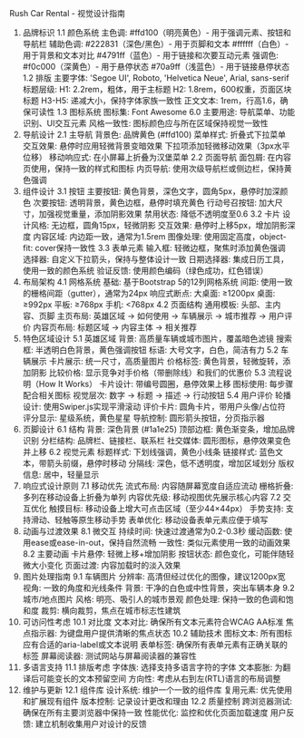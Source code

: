 Rush Car Rental - 视觉设计指南
1. 品牌标识
1.1 颜色系统
主色调: #ffd100（明亮黄色）- 用于强调元素、按钮和导航栏
辅助色调:
#222831（深色/黑色）- 用于页脚和文本
#ffffff（白色）- 用于背景和文本对比
#4791ff（蓝色）- 用于链接和次要互动元素
强调色:
#f0c000（深黄色）- 用于悬停状态
#70a9ff（浅蓝色）- 用于链接悬停状态
1.2 排版
主要字体: 'Segoe UI', Roboto, 'Helvetica Neue', Arial, sans-serif
标题层级:
H1: 2.2rem，粗体，用于主标题
H2: 1.8rem，600权重，页面区块标题
H3-H5: 递减大小，保持字体家族一致性
正文文本: 1rem，行高1.6，确保可读性
1.3 图标系统
图标集: Font Awesome 6.0
主要用途: 导航菜单、功能识别、UI交互元素
风格一致性: 图标颜色应与所在区域保持视觉一致性
2. 导航设计
2.1 主导航
背景色: 品牌黄色 (#ffd100)
菜单样式: 折叠式下拉菜单
交互效果:
悬停时应用轻微背景变暗效果
下拉项添加轻微移动效果（3px水平位移）
移动响应式: 在小屏幕上折叠为汉堡菜单
2.2 页面导航
面包屑: 在内容页使用，保持一致的样式和图标
内页导航: 使用次级导航栏或侧边栏，保持黄色强调
3. 组件设计
3.1 按钮
主要按钮: 黄色背景，深色文字，圆角5px，悬停时加深颜色
次要按钮: 透明背景，黄色边框，悬停时填充黄色
行动号召按钮: 加大尺寸，加强视觉重量，添加阴影效果
禁用状态: 降低不透明度至0.6
3.2 卡片
设计风格: 无边框，圆角15px，轻微阴影
交互效果: 悬停时上移5px，增加阴影深度
内容区域: 内边距一致，通常为1.5rem
图像处理: 使用固定高度，object-fit: cover保持一致性
3.3 表单元素
输入框: 轻微边框，聚焦时添加黄色强调
选择器: 自定义下拉箭头，保持与整体设计一致
日期选择器: 集成日历工具，使用一致的颜色系统
验证反馈: 使用颜色编码（绿色成功，红色错误）
4. 布局架构
4.1 网格系统
基础: 基于Bootstrap 5的12列网格系统
间距: 使用一致的栅格间距（gutter），通常为24px
响应式断点:
大桌面: ≥1200px
桌面: ≥992px
平板: ≥768px
手机: <768px
4.2 页面结构
通用模板: 头部、主内容、页脚
主页布局: 英雄区域 → 如何使用 → 车辆展示 → 城市推荐 → 用户评价
内容页布局: 标题区域 → 内容主体 → 相关推荐
5. 特色区域设计
5.1 英雄区域
背景: 高质量车辆或城市图片，覆盖暗色滤镜
搜索框: 半透明白色背景，黄色强调按钮
标语: 大号文字，白色，简洁有力
5.2 车辆展示
卡片展示: 统一尺寸，高质量图片
价格标签: 黄色背景，轻微旋转，添加阴影
比较价格: 显示竞争对手价格（带删除线）和我们的优惠价
5.3 流程说明（How It Works）
卡片设计: 带编号圆圈，悬停效果上移
图标使用: 每步骤配合相关图标
视觉层次: 数字 → 标题 → 描述 → 行动按钮
5.4 用户评价
轮播设计: 使用Swiper.js实现平滑滚动
评价卡片: 圆角卡片，带用户头像/占位符
评分显示: 星级系统，黄色星星
导航控制: 圆形箭头按钮，分页指示器
6. 页脚设计
6.1 结构
背景: 深色背景 (#1a1e25)
顶部边框: 黄色渐变条，增加品牌识别
分栏结构: 品牌栏、链接栏、联系栏
社交媒体: 圆形图标，悬停效果变色并上移
6.2 视觉元素
标题样式: 下划线强调，黄色小线条
链接样式: 蓝色文本，带箭头前缀，悬停时移动
分隔线: 深色，低不透明度，增加区域划分
版权信息: 居中，轻量显示
7. 响应式设计原则
7.1 移动优先
流式布局: 内容随屏幕宽度自适应流动
栅格折叠: 多列在移动设备上折叠为单列
内容优先级: 移动视图优先展示核心内容
7.2 交互优化
触摸目标: 移动设备上增大可点击区域（至少44×44px）
手势支持: 支持滑动、轻触等原生移动手势
表单优化: 移动设备表单元素应便于填写
8. 动画与过渡效果
8.1 微交互
持续时间: 快速过渡通常为0.2-0.3秒
缓动函数: 使用ease或ease-in-out，保持自然流畅
一致性: 类似元素使用一致的动画效果
8.2 主要动画
卡片悬停: 轻微上移+增加阴影
按钮状态: 颜色变化，可能伴随轻微大小变化
页面过渡: 内容加载时的淡入效果
9. 图片处理指南
9.1 车辆图片
分辨率: 高清但经过优化的图像，建议1200px宽
视角: 一致的角度和光线条件
背景: 干净的白色或中性背景，突出车辆本身
9.2 城市/地点图片
风格: 明亮、吸引人的城市景观
颜色处理: 保持一致的色调和饱和度
裁剪: 横向裁剪，焦点在城市标志性建筑
10. 可访问性考虑
10.1 对比度
文本对比: 确保所有文本元素符合WCAG AA标准
焦点指示器: 为键盘用户提供清晰的焦点状态
10.2 辅助技术
图标文本: 所有图标应有合适的aria-label或文本说明
表单标签: 确保所有表单元素有正确关联的标签
屏幕阅读器: 测试网站与屏幕阅读器的兼容性
11. 多语言支持
11.1 排版考虑
字体族: 选择支持多语言字符的字体
文本膨胀: 为翻译后可能变长的文本预留空间
方向性: 考虑从右到左(RTL)语言的布局调整
12. 维护与更新
12.1 组件库
设计系统: 维护一个一致的组件库
复用元素: 优先使用和扩展现有组件
版本控制: 记录设计更改和理由
12.2 质量控制
跨浏览器测试: 确保在所有主要浏览器中保持一致
性能优化: 监控和优化页面加载速度
用户反馈: 建立机制收集用户对设计的反馈
